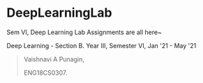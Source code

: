 # DeepLearningLab
Sem VI, Deep Learning Lab Assignments are all here~

Deep Learning - Section B.
Year III, Semester VI, Jan '21 - May '21

>Vaishnavi A Punagin,
>
>ENG18CS0307.
